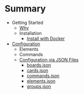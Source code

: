 # Summary

- Getting Started
  - [Why](introduction/why.md)
  - Installation
    - [Install with Docker](introduction/installation/docker.md)
- [Configuration](configuration/configuration.md)
  - Elements
  - Commands
  - [Configuration via JSON Files](configuration/json/json.md)
    - [boards.json](configuration/json/boards.json.md)
    - [cards.json](configuration/json/cards.json.md)
    - [commands.json](configuration/json/commands.json.md)
    - [elements.json](configuration/json/elements.json.md)
    - [groups.json](configuration/json/groups.json.md)
